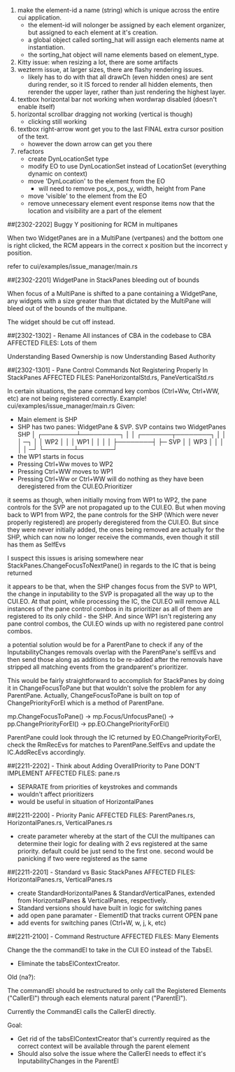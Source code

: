 
01. make the element-id a name (string) which is unique across the entire cui application.
     - the element-id will nolonger be assigned by each element organizer, but
       assigned to each element at it's creation. 
     - a global object called sorting_hat will assign each elements name at
       instantiation. 
     - the sorting_hat object will name elements based on element_type. 
01. Kitty issue: when resizing a lot, there are some artifacts
01. wezterm issue, at larger sizes, there are flashy rendering issues. 
     - likely has to do with that all drawCh (even hidden ones) are sent during
       render, so it IS forced to render all hidden elements, then rerender the
       upper layer, rather than just rendering the highest layer.
01. textbox horizontal bar not working when wordwrap disabled (doesn't enable
    itself)
01. horizontal scrollbar dragging not working (vertical is though) 
     - clicking still working
01. textbox  right-arrow wont get you to the last FINAL extra cursor position of the text. 
    - however the down arrow can get you there
01. refactors
     - create DynLocationSet type
     - modify EO to use DynLocationSet instead of LocationSet (everything
       dynamic on context) 
     - move 'DynLocation' to the element from the EO  
        - will need to remove pos_x, pos_y, width, height from Pane
     - move 'visible' to the element from the EO
     - remove unnecessary element event response items now that the location 
       and visibility are a part of the element

##[2302-2202] Buggy Y positioning for RCM in multipanes

When two WidgetPanes are in a MultiPane (vertpanes) and the bottom one is right
clicked, the RCM appears in the correct x position but the incorrect y position.

refer to cui/examples/issue_manager/main.rs


##[2302-2201] WidgetPane in StackPanes bleeding out of bounds

When focus of a MultiPane is shifted to a pane containing a WidgetPane, any
widgets with a size greater than that dictated by the MultiPane will bleed out
of the bounds of the multipane.

The widget should be cut off instead.


##[2302-1302] - Rename All instances of CBA in the codebase to CBA
AFFECTED FILES: Lots of them

Understanding Based Ownership is now Understanding Based Authority

##[2302-1301] - Pane Control Commands Not Registering Properly In StackPanes
AFFECTED FILES: PaneHorizontalStd.rs, PaneVerticalStd.rs

In certain situations, the pane command key combos (Ctrl+Ww, Ctrl+WW, etc) are
not being registered correctly.
Example! cui/examples/issue_manager/main.rs
Given:
- Main element is SHP
- SHP has two panes: WidgetPane & SVP. SVP contains two WidgetPanes
         SHP
          │
 ┌────────┴─────────┐
 │                  │
  ┌───────┬────────┐
  │       │        │ ─┐
  │       │  WP2   │  │
  │ WP1   │        │  │
  │       ├────────┤  ├─ SVP
  │       │  WP3   │  │
  │       │        │ ─┘
  └───────┴────────┘
- the WP1 starts in focus
- Pressing Ctrl+Ww moves to WP2
- Pressing Ctrl+WW moves to WP1
- Pressing Ctrl+Ww or Ctrl+WW will do nothing as they have been deregistered
  from the CUI.EO.Prioritizer

it seems as though, when initially moving from WP1 to WP2, the pane controls for
the SVP are not propagated up to the CUI.EO. But when moving back to WP1 from
WP2, the pane controls for the SHP (Which were never properly registered) are
properly deregistered from the CUI.EO. But since they were never initially
added, the ones being removed are actually for the SHP, which can now no longer
receive the commands, even though it still has them as SelfEvs

I suspect this issues is arising somewhere near
StackPanes.ChangeFocusToNextPane() in regards to the IC that is being returned 

it appears to be that, when the SHP changes focus from the SVP to WP1, the change in
inputability to the SVP is propagated all the way up to the CUI.EO. At that
point, while processing the IC, the CUI.EO will remove ALL instances of the pane
control combos in its prioritizer as all of them are registered to its only
child - the SHP. And since WP1 isn't registering any pane
control combos, the CUI.EO winds up with no registered pane control combos.

a potential solution would be for a ParentPane to check if any of the
InputabilityChanges removals overlap with the ParentPane's selfEvs and then send
those along as additions to be re-added after the removals have stripped all
matching events from the grandparent's prioritizer. 

This would be fairly straightforward to accomplish for StackPanes by doing it in
ChangeFocusToPane but that wouldn't solve the problem for any ParentPane.
Actually, ChangeFocusToPane is built on top of ChangePriorityForEl which is a
method of ParentPane. 

mp.ChangeFocusToPane() 
   -> mp.Focus/UnfocusPane() 
         -> pp.ChangePriorityForEl() 
               -> pp.EO.ChangePriorityForEl()

ParentPane could look through the IC returned by EO.ChangePriorityForEl, check
the RmRecEvs for matches to ParentPane.SelfEvs and update the IC.AddRecEvs
accordingly.

##[2211-2202] - Think about Adding OverallPriority to Pane
DON'T IMPLEMENT
AFFECTED FILES: pane.rs

- SEPARATE from priorities of keystrokes and commands
- wouldn't affect prioritizers
- would be useful in situation of HorizontalPanes

##[2211-2200] - Priority Panic
AFFECTED FILES: ParentPanes.rs, HorizontalPanes.rs, VerticalPanes.rs

- create parameter whereby at the start of the CUI the multipanes can determine
  their logic for dealing with 2 evs registered at the same priority. default
  could be just send to the first one. second would be panicking if two were
  registered as the same

##[2211-2201] - Standard vs Basic StackPanes
AFFECTED FILES: HorizontalPanes.rs, VerticalPanes.rs

- create StandardHorizontalPanes & StandardVerticalPanes, extended from
  HorizontalPanes & VerticalPanes, respectively.
- Standard versions should have built in logic for switching panes
- add open pane paramater - ElementID that tracks current OPEN pane
- add events for switching panes (Ctrl+W, w, j, k, etc)

##[2211-2100] - Command Restructure 
AFFECTED FILES: Many Elements

Change the the commandEl to take in the CUI EO instead of the TabsEl. 
- Eliminate the tabsElContextCreator. 

Old (na?):

The commandEl should be restructured to only call the Registered Elements
("CallerEl") through each elements natural parent ("ParentEl").

Currently the CommandEl calls the CallerEl directly. 

Goal: 
 - Get rid of the tabsElContextCreator that's currently required as the correct
   context will be available through the parent element
 - Should also solve the issue where the CallerEl needs to effect it's
   InputabilityChanges in the ParentEl
